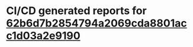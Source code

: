 # CI/CD generated reports for [62b6d7b2854794a2069cda8801acc1d03a2e9190](https://github.com/hydephp/develop/commit/62b6d7b2854794a2069cda8801acc1d03a2e9190)
